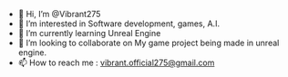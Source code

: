 - 👋 Hi, I’m @Vibrant275
- 👀 I’m interested in Software development, games, A.I.
- 🌱 I’m currently learning Unreal Engine
- 💞️ I’m looking to collaborate on My game project being made in unreal engine.
- 📫 How to reach me : vibrant.official275@gmail.com

<!---
Vibrant275/Vibrant275 is a ✨ special ✨ repository because its `README.md` (this file) appears on your GitHub profile.
You can click the Preview link to take a look at your changes.
--->

